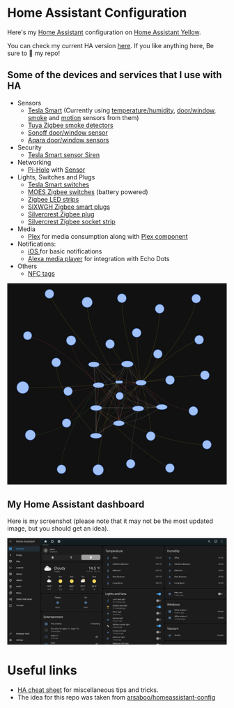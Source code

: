 # Home Assistant Configuration

Here's my [Home Assistant](https://home-assistant.io/) configuration on [Home Assistant Yellow](https://www.home-assistant.io/yellow/).

You can check my current HA version [here](.HA_VERSION). If you like anything here, Be sure to :star2: my repo!

## Some of the devices and services that I use with HA

  * Sensors
    * [Tesla Smart](https://www.teslasmart.com/smart-sensors) (Currently using [temperature/humidity](https://www.teslasmart.com/tesla-smart-sensor-temperature-and-humidity), [door/window](https://www.teslasmart.com/tesla-smart-sensor-windows-and-door), [smoke](https://www.teslasmart.com/tesla-smart-sensor-smoke) and [motion](https://www.teslasmart.com/tesla-smart-sensor-motion) sensors from them)
    * [Tuya Zigbee smoke detectors](https://www.aliexpress.com/item/1005005863519099.html?spm=a2g0o.order_list.order_list_main.17.c00b1802nC96cB)
    * [Sonoff door/window sensor](https://www.alza.cz/EN/sonoff-snzb-04-zigbee-wireless-door-window-sensor-d6370983.htm)
    * [Aqara door/window sensors](https://www.aliexpress.com/item/1005004857635483.html?spm=a2g0o.order_list.order_list_main.11.c00b1802Bj7kmm)
  * Security
    * [Tesla Smart sensor Siren](https://www.teslasmart.com/tesla-smart-sensor-siren)
  * Networking
    * [Pi-Hole](https://pi-hole.net/) with [Sensor](https://home-assistant.io/components/sensor.pi_hole/)
  * Lights, Switches and Plugs
    * [Tesla Smart switches](https://www.teslasmart.com/tesla-smart-switch-zigbee)
    * [MOES Zigbee switches](https://www.aliexpress.com/item/1005005178438396.html?spm=a2g0o.order_list.order_list_main.5.c00b1802nC96cB) (battery powered)
    * [Zigbee LED strips](https://www.aliexpress.com/item/1005005073299542.html?spm=a2g0o.order_list.order_list_main.45.c00b1802nC96cB)
    * [SIXWGH Zigbee smart plugs](https://www.aliexpress.com/item/1005005961001716.html?spm=a2g0o.order_list.order_list_main.40.c00b1802nC96cB)
    * [Silvercrest Zigbee plug](https://www.lidl.cz/p/silvercrest-zigbee-3-0-smart-home-inteligentni-zasuvka/p100346132)
    * [Silvercrest Zigbee socket strip](https://www.lidl.cz/p/silvercrest-zigbee-3-0-smart-home-zasuvkova-lista/p100353585)
  * Media
    * [Plex](https://www.plex.tv/) for media consumption along with [Plex component](https://home-assistant.io/components/media_player.plex/)
  * Notifications:
    * [iOS ](https://home-assistant.io/docs/ecosystem/ios/notifications/basic/) for basic notifications
    * [Alexa media player](https://github.com/custom-components/alexa_media_player) for integration with Echo Dots
  * Others
    * [NFC tags](https://www.amazon.de/gp/product/B0BVFM8YVD/ref=ppx_yo_dt_b_asin_image_o04_s00?ie=UTF8&psc=1)

<img src="./zigbee_network.png" alt="My Zigbee Network" />

## My Home Assistant dashboard

Here is my screenshot (please note that it may not be the most updated image, but you should get an idea).

<img src="./ha_ss_1.png" alt="Home Assistant dashboard" />

# Useful links

* [HA cheat sheet](https://github.com/arsaboo/homeassistant-config/blob/master/HASS%20Cheatsheet.md) for miscellaneous tips and tricks.
* The idea for this repo was taken from [arsaboo/homeassistant-config](https://github.com/arsaboo/homeassistant-config)
